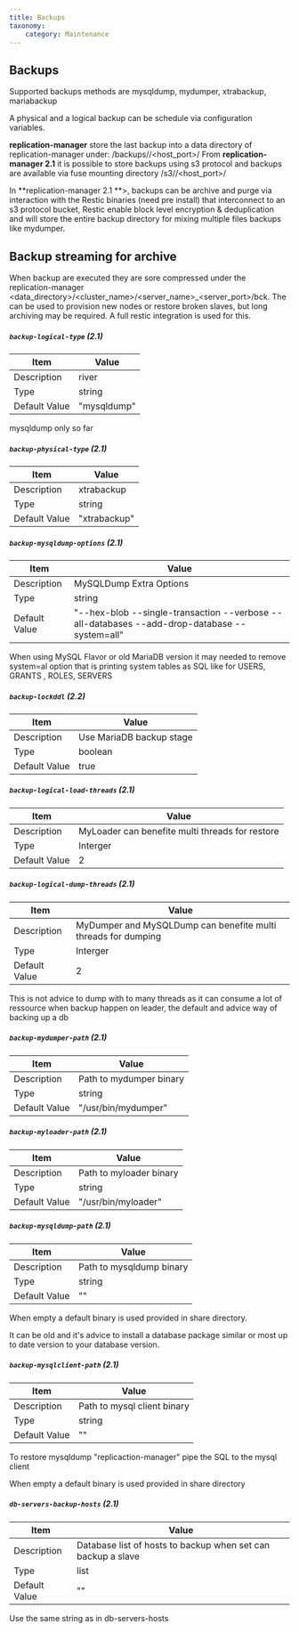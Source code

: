 ```yaml
---
title: Backups
taxonomy:
    category: Maintenance
---
```

## Backups

Supported backups methods are mysqldump, mydumper, xtrabackup, mariabackup

A physical and a logical backup can be schedule via configuration variables.

**replication-manager** store the last backup into a data directory of replication-manager under: <datadir>/backups/<cluster>/<host_port>/
From **replication-manager 2.1** it is possible to store backups using s3 protocol and backups are available via fuse mounting directory <datadir>/s3/<cluster>/<host_port>/

In **replication-manager 2.1 **>, backups can be archive and purge via interaction with the Restic binaries (need pre install) that interconnect to an s3 protocol bucket, Restic enable block level encryption & deduplication and will store the entire backup directory for mixing multiple files backups like mydumper.        



##  Backup streaming for archive

When backup are executed they are sore compressed under the replication-manager <data_directory>/<cluster_name>/<server_name>_<server_port>/bck. The can be used to provision new nodes or restore broken slaves, but long archiving may be required. A full restic integration is used for this.   



##### `backup-logical-type` (2.1)    

| Item | Value |
| ---- | ----- |
| Description | river|mysqldump|mydumper  |
| Type | string |
| Default Value | "mysqldump" |

mysqldump only so far

##### `backup-physical-type` (2.1)    

| Item | Value |
| ---- | ----- |
| Description |  xtrabackup|mariabackup   |
| Type | string |
| Default Value | "xtrabackup" |


##### `backup-mysqldump-options` (2.1)    

| Item | Value |
| ---- | ----- |
| Description |  MySQLDump Extra Options  |
| Type | string |
| Default Value | "--hex-blob --single-transaction --verbose --all-databases --add-drop-database --system=all" |

When using MySQL Flavor or old MariaDB version it may needed to remove  system=al option that is printing system tables as SQL like for  USERS, GRANTS , ROLES, SERVERS

##### `backup-lockddl` (2.2)    

| Item | Value |
| ---- | ----- |
| Description |  Use MariaDB backup stage   |
| Type | boolean |
| Default Value | true|


##### `backup-logical-load-threads` (2.1)    

| Item | Value |
| ---- | ----- |
| Description | MyLoader can benefite multi threads for restore  |
| Type | Interger |
| Default Value | 2|


##### `backup-logical-dump-threads` (2.1)    

| Item | Value |
| ---- | ----- |
| Description | MyDumper and MySQLDump  can benefite multi threads for dumping  |
| Type | Interger |
| Default Value | 2|

This is not advice to dump with to many threads as it can consume a lot of ressource when backup happen on leader, the default and advice way of backing up a db  

##### `backup-mydumper-path` (2.1)  

| Item | Value |
| ---- | ----- |
| Description |  Path to mydumper binary |
| Type | string |
| Default Value | "/usr/bin/mydumper" |

##### `backup-myloader-path` (2.1)  

| Item | Value |
| ---- | ----- |
| Description | Path to myloader binary  |
| Type | string |
| Default Value | "/usr/bin/myloader" |


##### `backup-mysqldump-path` (2.1)  

| Item | Value |
| ---- | ----- |
| Description | Path to mysqldump binary |
| Type | string |
| Default Value | "" |

When empty a default binary is used provided in share directory.

It can be old and it's advice to install a database package similar or most up to date version to your database version.


##### `backup-mysqlclient-path` (2.1)  

| Item | Value |
| ---- | ----- |
| Description | Path to mysql client binary |
| Type | string |
| Default Value | "" |

To restore mysqldump "replicaction-manager" pipe the SQL to the mysql client

When empty a default binary is used provided in share directory

##### `db-servers-backup-hosts` (2.1)  

| Item | Value |
| ---- | ----- |
| Description | Database list of hosts to backup when set can backup a slave |
| Type | list  |
| Default Value | "" |

Use the same string as in db-servers-hosts
